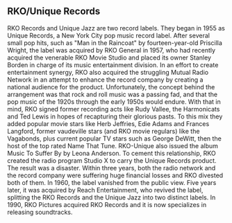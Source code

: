 ## RKO/Unique Records

RKO Records and Unique Jazz are two record labels. They began in 1955 as Unique Records, a New York City pop music record label. After several small pop hits, such as "Man in the Raincoat" by fourteen-year-old Priscilla Wright, the label was acquired by RKO General in 1957, who had recently acquired the venerable RKO Movie Studio and placed its owner Stanley Borden in charge of its music entertainment division.
In an effort to create entertainment synergy, RKO also acquired the struggling Mutual Radio Network in an attempt to enhance the record company by creating a national audience for the product. Unfortunately, the concept behind the arrangement was that rock and roll music was a passing fad, and that the pop music of the 1920s through the early 1950s would endure. With that in mind, RKO signed former recording acts like Rudy Vallee, the Harmonicats and Ted Lewis in hopes of recapturing their glorious pasts. To this mix they added popular movie stars like Herb Jeffries, Edie Adams and Frances Langford, former vaudeville stars (and RKO movie regulars) like the Vagabonds, plus current popular TV stars such as George DeWitt, then the host of the top rated Name That Tune. RKO-Unique also issued the album Music To Suffer By by Leona Anderson.
To cement this relationship, RKO created the radio program Studio X to carry the Unique Records product. The result was a disaster. Within three years, both the radio network and the record company were suffering huge financial losses and RKO divested both of them. In 1960, the label vanished from the public view. Five years later, it was acquired by Reach Entertainment, who revived the label, splitting the RKO Records and the Unique Jazz into two distinct labels.
In 1990, RKO Pictures acquired RKO Records and it is now specializes in releasing soundtracks.

